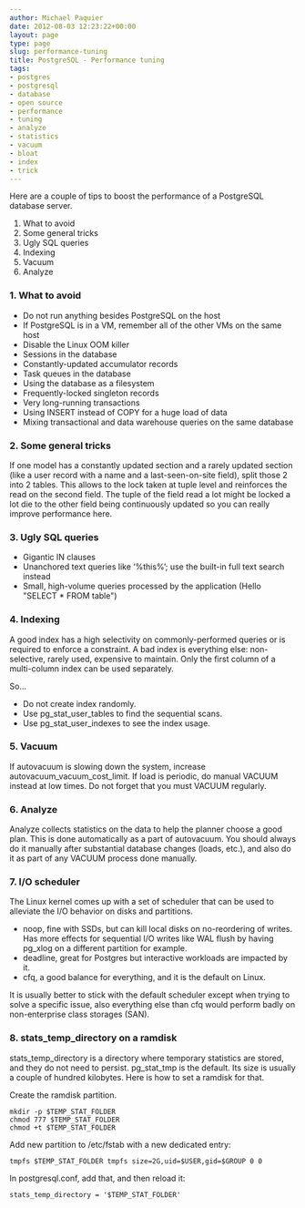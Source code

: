 ```yaml
---
author: Michael Paquier
date: 2012-08-03 12:23:22+00:00
layout: page
type: page
slug: performance-tuning
title: PostgreSQL - Performance tuning
tags:
- postgres
- postgresql
- database
- open source
- performance
- tuning
- analyze
- statistics
- vacuum
- bloat
- index
- trick
---
```

Here are a couple of tips to boost the performance of a PostgreSQL database server.
  1. What to avoid
  2. Some general tricks
  3. Ugly SQL queries
  4. Indexing
  5. Vacuum
  6. Analyze

### 1. What to avoid

  * Do not run anything besides PostgreSQL on the host
  * If PostgreSQL is in a VM, remember all of the other VMs on the same
host
  * Disable the Linux OOM killer
  * Sessions in the database
  * Constantly-updated accumulator records
  * Task queues in the database
  * Using the database as a filesystem
  * Frequently-locked singleton records
  * Very long-running transactions
  * Using INSERT instead of COPY for a huge load of data
  * Mixing transactional and data warehouse queries on the same database

### 2. Some general tricks

If one model has a constantly updated section and a rarely updated section
(like a user record with a name and a last-seen-on-site field), split those
2 into 2 tables. This allows to the lock taken at tuple level and
reinforces the read on the second field. The tuple of the field read a lot
might be locked a lot die to the other field being continuously updated so
you can really improve performance here.

### 3. Ugly SQL queries

  * Gigantic IN clauses
  * Unanchored text queries like ‘%this%’; use the built-in full text
search instead
  * Small, high-volume queries processed by the application (Hello
"SELECT * FROM table")

### 4. Indexing

A good index has a high selectivity on commonly-performed queries or
is required to enforce a constraint. A bad index is everything else:
non-selective, rarely used, expensive to maintain. Only the first
column of a multi-column index can be used separately.

So...

  * Do not create index randomly.
  * Use pg\_stat\_user\_tables to find the sequential scans.
  * Use pg\_stat\_user\_indexes to see the index usage.

### 5. Vacuum

If autovacuum is slowing down the system, increase
autovacuum\_vacuum\_cost\_limit. If load is periodic, do manual VACUUM
instead at low times. Do not forget that you must VACUUM regularly.

### 6. Analyze

Analyze collects statistics on the data to help the planner choose a
good plan. This is done automatically as a part of autovacuum. You
should always do it manually after substantial database changes
(loads, etc.), and also do it as part of any VACUUM process done
manually.

### 7. I/O scheduler

The Linux kernel comes up with a set of scheduler that can be used to
alleviate the I/O behavior on disks and partitions.

  * noop, fine with SSDs, but can kill local disks on no-reordering
of writes. Has more effects for sequential I/O writes like WAL flush
by having pg_xlog on a different partition for example.
  * deadline, great for Postgres but interactive workloads are impacted
by it.
  * cfq, a good balance for everything, and it is the default on Linux.

It is usually better to stick with the default scheduler except when
trying to solve a specific issue, also everything else than cfq would
perform badly on non-enterprise class storages (SAN).

### 8. stats_temp_directory on a ramdisk

stats\_temp\_directory is a directory where temporary statistics are
stored, and they do not need to persist. pg\_stat\_tmp is the default.
Its size is usually a couple of hundred kilobytes. Here is how to set
a ramdisk for that.

Create the ramdisk partition.

    mkdir -p $TEMP_STAT_FOLDER
    chmod 777 $TEMP_STAT_FOLDER
    chmod +t $TEMP_STAT_FOLDER

Add new partition to /etc/fstab with a new dedicated entry:

    tmpfs $TEMP_STAT_FOLDER tmpfs size=2G,uid=$USER,gid=$GROUP 0 0

In postgresql.conf, add that, and then reload it:

    stats_temp_directory = '$TEMP_STAT_FOLDER'
